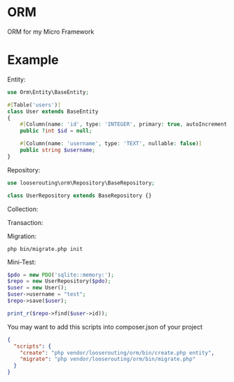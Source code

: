 # ORM
ORM for my Micro Framework

# Example

Entity:

```php
use Orm\Entity\BaseEntity;

#[Table('users')]
class User extends BaseEntity
{
    #[Column(name: 'id', type: 'INTEGER', primary: true, autoIncrement: true, nullable: false)]
    public ?int $id = null;

    #[Column(name: 'username', type: 'TEXT', nullable: false)]
    public string $username;
}
```

Repository:
```php
use looserouting\orm\Repository\BaseRepository;

class UserRepository extends BaseRepository {}
```

Collection:

Transaction:

Migration:
```
php bin/migrate.php init
```
Mini-Test:
```php
$pdo = new PDO('sqlite::memory:');
$repo = new UserRepository($pdo);
$user = new User();
$user->username = "test";
$repo->save($user);

print_r($repo->find($user->id));
```

You may want to add this scripts into composer.json of your project
```json
{
  "scripts": {
    "create": "php vendor/looserouting/orm/bin/create.php entity",
    "migrate": "php vendor/looserouting/orm/bin/migrate.php"
  }
}
```